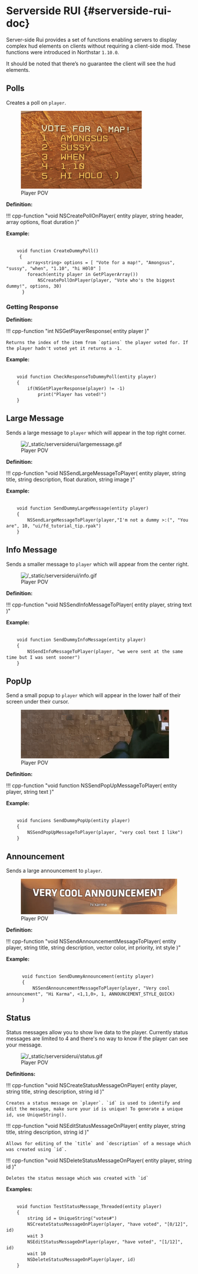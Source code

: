 # Serverside RUI {#serverside-rui-doc}


Server-side Rui provides a set of functions enabling servers to display complex hud elements on clients without requiring a client-side mod. These functions were introduced in Northstar `1.10.0`.

It should be noted that there’s no guarantee the client will see the hud elements.

## Polls

Creates a poll on `player`.

<figure class="screenshotalign-center">
<img src="/_static/serversiderui/vote.png" class="screenshot"
alt="/_static/serversiderui/vote.png" />
<figcaption>Player POV</figcaption>
</figure>

**Definition:**

!!! cpp-function "void NSCreatePollOnPlayer( entity player, string header, array<string> options, float duration )"

**Example:**

```squirrel

    void function CreateDummyPoll()
     {
        array<string> options = [ "Vote for a map!", "Amongsus", "sussy", "when", "1.10", "hi H0l0" ]
        foreach(entity player in GetPlayerArray())
            NSCreatePollOnPlayer(player, "Vote who's the biggest dummy!", options, 30)
      }
```

### Getting Response

**Definition:**

!!! cpp-function "int NSGetPlayerResponse( entity player )"

    Returns the index of the item from `options` the player voted for. If the player hadn't voted yet it returns a -1.

**Example:**

```squirrel

    void function CheckResponseToDummyPoll(entity player)
    {
        if(NSGetPlayerResponse(player) != -1)
            print("Player has voted!")
    }
```

## Large Message

Sends a large message to `player` which will appear in the top right corner.

<figure class="screenshotalign-center">
<img src="/_static/serversiderui/largemessage.gif" class="screenshot"
alt="/_static/serversiderui/largemessage.gif" />
<figcaption>Player POV</figcaption>
</figure>

**Definition:**

!!! cpp-function "void NSSendLargeMessageToPlayer( entity player, string title, string description, float duration, string image )"

**Example:**

```squirrel

    void function SendDummyLargeMessage(entity player)
    {
        NSSendLargeMessageToPlayer(player,"I'm not a dummy >:(", "You are", 10, "ui/fd_tutorial_tip.rpak")
    }
```

## Info Message

Sends a smaller message to `player` which will appear from the center right.

<figure class="screenshotalign-center">
<img src="/_static/serversiderui/info.gif" class="screenshot"
alt="/_static/serversiderui/info.gif" />
<figcaption>Player POV</figcaption>
</figure>

**Definition:**

!!! cpp-function "void NSSendInfoMessageToPlayer( entity player, string text )"

**Example:**

```squirrel
  
    void function SendDummyInfoMessage(entity player)
    {
        NSSendInfoMessageToPlayer(player, "we were sent at the same time but I was sent sooner")
    }
```

## PopUp

Send a small popup to `player` which will appear in the lower half of their screen under their cursor.

<figure class="screenshotalign-center">
<img src="/_static/serversiderui/popup.gif" class="screenshot"
alt="/_static/serversiderui/popup.gif" />
<figcaption>Player POV</figcaption>
</figure>

**Definition:**

!!! cpp-function "void function NSSendPopUpMessageToPlayer( entity player, string text )"

**Example:**

```squirrel

    void funcions SendDummyPopUp(entity player)
    {
        NSSendPopUpMessageToPlayer(player, "very cool text I like")
    }
```

## Announcement

Sends a large announcement to `player`.

<figure class="screenshotalign-center">
<img src="/_static/serversiderui/announcement.gif" class="screenshot"
alt="/_static/serversiderui/announcement.gif" />
<figcaption>Player POV</figcaption>
</figure>

**Definition:**

!!! cpp-function "void NSSendAnnouncementMessageToPlayer( entity player, string title, string description, vector color, int priority, int style )"

**Example:**

```squirrel

      void function SendDummyAnnouncement(entity player)
      {
          NSSendAnnouncementMessageToPlayer(player, "Very cool announcement", "Hi Karma", <1,1,0>, 1, ANNOUNCEMENT_STYLE_QUICK)
      }
```

## Status

Status messages allow you to show live data to the player.
Currently status messages are limited to 4 and there's no way to know if the player can see your message.

<figure class="screenshotalign-center">
<img src="/_static/serversiderui/status.gif" class="screenshot"
alt="/_static/serversiderui/status.gif" />
<figcaption>Player POV</figcaption>
</figure>

**Definitions:**

!!! cpp-function "void  NSCreateStatusMessageOnPlayer( entity player, string title, string description, string id )"

    Creates a status message on `player`. `id` is used to identify and edit the message, make sure your id is unique! To generate a unique id, use UniqueString().

!!! cpp-function "void  NSEditStatusMessageOnPlayer( entity player, string title, string description, string id  )"

    Allows for editing of the `title` and `description` of a message which was created using `id`.

!!! cpp-function "void  NSDeleteStatusMessageOnPlayer( entity player, string id  )"

    Deletes the status message which was created with `id`

**Examples:**

```squirrel
  
    void function TestStatusMessage_Threaded(entity player)
    {
        string id = UniqueString("votes#")
        NSCreateStatusMessageOnPlayer(player, "have voted", "[0/12]", id)
        wait 3
        NSEditStatusMessageOnPlayer(player, "have voted", "[1/12]", id)
        wait 10
        NSDeleteStatusMessageOnPlayer(player, id)    
    }
```
